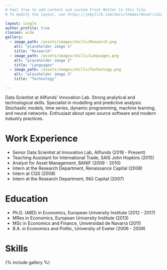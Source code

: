 ```yaml
---
# Feel free to add content and custom Front Matter to this file.
# To modify the layout, see https://jekyllrb.com/docs/themes/#overriding-theme-defaults

layout: single
author_profile: true
classes: wide
gallery:
  - image_path: /assets/images/skills/Research.png
    alt: "placeholder image 1"
    title: "Research"
  - image_path: /assets/images/skills/Languages.png
    alt: "placeholder image 2"
    title: "Languages"
  - image_path: /assets/images/skills/Technology.png
    alt: "placeholder image 3"
    title: "Technology"

---
```


Data Scientist at Allfunds' Innovation Lab. Strong analytical and technological skills. Specialist in modelling and predictive analysis. Stochastic models, time series, dynamic programming, machine learning, and neural networks. Enthusiast about open source software and modern industry practices.

# Work Experience

* Senior Data Scientist at Innovation Lab, Allfunds (2018 - Present)
* Teaching Assistant for International Trade, SAIS John Hopkins (2015)
* Analyst for Asset Management, BANIF (2009 - 2010)
* Intern at the Research Department, Renaissance Capital (2008)
* Intern at CQS (2008)
* Intern at the Research Department, ING Capital (2007)

# Education

* Ph.D. (ABD) in Economics, European University Institute (2012 - 2017)
* MRes in Economics, European University Institute (2013)
* MSc in Economics and Finance, Universidad de Navarra (2011)
* B.A. in Economics and Politic, University of Exeter (2006 - 2009)

# Skills

{% include gallery %}
